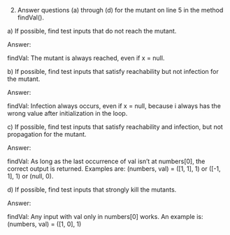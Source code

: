 2. Answer questions (a) through (d) for the mutant on line 5 in the method findVal().

a) If possible, find test inputs that do not reach the mutant.

Answer:

findVal: The mutant is always reached, even if x = null.

b) If possible, find test inputs that satisfy reachability but not infection for the mutant.

Answer:

findVal: Infection always occurs, even if x = null, because i always has the wrong value after initialization in the loop.

c) If possible, find test inputs that satisfy reachability and infection, but not propagation for the mutant.

Answer:

findVal: As long as the last occurrence of val isn’t at numbers[0], the correct output is returned. Examples are: (numbers, val) = ([1, 1], 1) or ([-1, 1], 1) or (null, 0).

d) If possible, find test inputs that strongly kill the mutants.

Answer:

findVal: Any input with val only in numbers[0] works. An example is: (numbers, val) = ([1, 0], 1)
